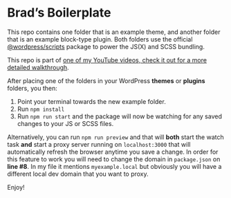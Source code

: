 # Brad&rsquo;s Boilerplate

This repo contains one folder that is an example theme, and another folder that is an example block-type plugin. Both folders use the official [@wordpress/scripts](https://www.npmjs.com/package/@wordpress/scripts) package to power the JS(X) and SCSS bundling.

This repo is part of [one of my YouTube videos, check it out for a more detailed walkthrough](https://www.youtube.com/watch?v=NKqogVcqDHA).

After placing one of the folders in your WordPress **themes** or **plugins** folders, you then:

1. Point your terminal towards the new example folder.
1. Run `npm install`
1. Run `npm run start` and the package will now be watching for any saved changes to your JS or SCSS files.

Alternatively, you can run `npm run preview` and that will **both** start the watch task **and** start a proxy server running on `localhost:3000` that will automatically refresh the browser anytime you save a change. In order for this feature to work you will need to change the domain in `package.json` on **line #8**. In my file it mentions `myexample.local` but obviously you will have a different local dev domain that you want to proxy.

Enjoy!
